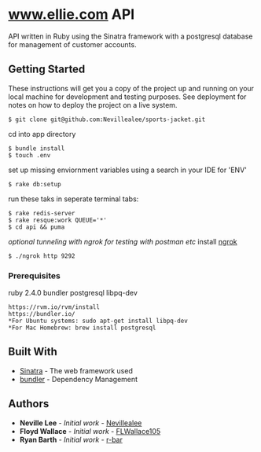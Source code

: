 # www.ellie.com API 

API written in Ruby using the Sinatra framework with a postgresql database for management of customer accounts.

## Getting Started

These instructions will get you a copy of the project up and running on your local machine for development and testing purposes. See deployment for notes on how to deploy the project on a live system. <br />
```
$ git clone git@github.com:Nevillealee/sports-jacket.git
```
cd into app directory <br />
```
$ bundle install
$ touch .env
```
set up missing enviornment variables using a search in your IDE for 'ENV' <br />
```
$ rake db:setup
```
run these taks in seperate terminal tabs: <br />
```
$ rake redis-server
$ rake resque:work QUEUE='*'
$ cd api && puma
```
*optional tunneling with ngrok for testing with postman etc* 
install [ngrok](https://ngrok.com/download)<br />
```
$ ./ngrok http 9292
```
### Prerequisites
ruby 2.4.0
bundler
postgresql libpq-dev
```
https://rvm.io/rvm/install
https://bundler.io/
*For Ubuntu systems: sudo apt-get install libpq-dev
*For Mac Homebrew: brew install postgresql
```
## Built With

* [Sinatra](http://sinatrarb.com/) - The web framework used
* [bundler](https://bundler.io/) - Dependency Management

## Authors
* **Neville Lee** - *Initial work* - [Nevillealee](https://github.com/nevillealee)
* **Floyd  Wallace** - *Initial work* - [FLWallace105](https://github.com/FLWallace105)
* **Ryan Barth** - *Initial work* - [r-bar](https://github.com/r-bar)
